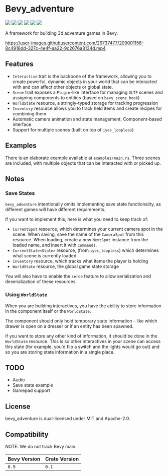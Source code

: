 # Bevy_adventure 
[![][img_bevy]][bevy] [![][img_version]][crates] [![][img_doc]][doc] [![][img_license]][license] [![][img_tracking]][tracking] [![][img_downloads]][crates]

A framework for building 3d adventure games in Bevy.

https://user-images.githubusercontent.com/29737477/209001156-8c4916dd-327c-4e4f-aa22-9c2676a8134d.mp4

## Features

- `Interactive` trait is the backbone of the framework, allowing you to create powerful, dynamic objects in your world that can be interacted with and can affect other objects or global state.
- `Scene` trait exposes a `Plugin`-like interface for managing `GLTF` scenes and assigning components to entities (based on `bevy_scene_hook`)
- `WorldState` resource, a stringly-typed storage for tracking progression
- `Inventory` resource allows you to track held items and create recipes for combining them
- Automatic camera animation and state management, Component-based interface
- Support for multiple scenes (built on top of `iyes_loopless`)

## Examples

There is an elaborate example available at `examples/main.rs`.
Three scenes are included, with multiple objects that can be interacted with or picked up.

## Notes

### Save States

`bevy_adventure` intentionally omits implementing save state functionality, as different games will have different requirements.

If you want to implement this, here is what you need to keep track of:
- `CurrentSpot` resource, which determines your current camera spot in the scene.
When saving, save the name of the `CameraSpot` from this resource.
When loading, create a new `NextSpot` instance from the loaded name, and insert it with `Commands`.
- `CurrentState<State>` resource, (from `iyes_loopless`) which determines what scene is currently loaded
- `Inventory` resource, which tracks what items the player is holding
- `WorldState` resource, the global game state storage

You will also have to enable the `serde` feature to allow serialization and deserialization of these resources.

### Using `WorldState`

When you are building interactives, you have the ability to store information in the component itself or the `WorldState`.

The component should only hold temporary state information - like which drawer is open on a dresser or if an entity has been spawned.

If you want to store any other kind of information, it should be done in the `WorldState` resource. This is so other interactives in your scene can access this state (for example, you'd flip a switch and the lights would go out) and so you are storing state information in a single place.

## TODO

- Audio
- Save state example
- Gamepad support

## License

bevy_adventure is dual-licensed under MIT and Apache-2.0.

## Compatibility

NOTE: We do not track Bevy main.

|Bevy Version|Crate Version      |
|------------|-------------------|
|`0.9`       |`0.1`              |

[img_bevy]: https://img.shields.io/badge/Bevy-0.9-blue
[img_version]: https://img.shields.io/crates/v/bevy_adventure.svg
[img_doc]: https://docs.rs/bevy_adventure/badge.svg
[img_license]: https://img.shields.io/badge/license-MIT%2FApache-blue.svg
[img_downloads]:https://img.shields.io/crates/d/bevy_adventure.svg
[img_tracking]: https://img.shields.io/badge/Bevy%20tracking-released%20version-lightblue

[img_preview]: https://raw.githubusercontent.com/hankjordan/bevy_adventure/master/examples/preview.mp4

[bevy]: https://crates.io/crates/bevy/0.9.1
[crates]: https://crates.io/crates/bevy_adventure
[doc]: https://docs.rs/bevy_adventure/
[license]: https://github.com/hankjordan/bevy_adventure#license
[tracking]: https://github.com/bevyengine/bevy/blob/main/docs/plugins_guidelines.md#main-branch-tracking

[preview]: https://github.com/hankjordan/bevy_adventure/examples
